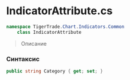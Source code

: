 
# IndicatorAttribute.cs
```csharp
namespace TigerTrade.Chart.Indicators.Common  
    class IndicatorAttribute
```

> Описание

### Синтаксис
```csharp
public string Category { get; set; }
```
